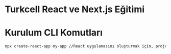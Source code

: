 # Turkcell React ve Next.js Eğitimi

# Kurulum CLI Komutları
```bash
npx create-react-app my-app //React uygulamasını oluşturmak için, projeyi oluşturacağınız klasörde bu CLI komutunu command promp ya da powershell de çalıştırmanız lazım
```